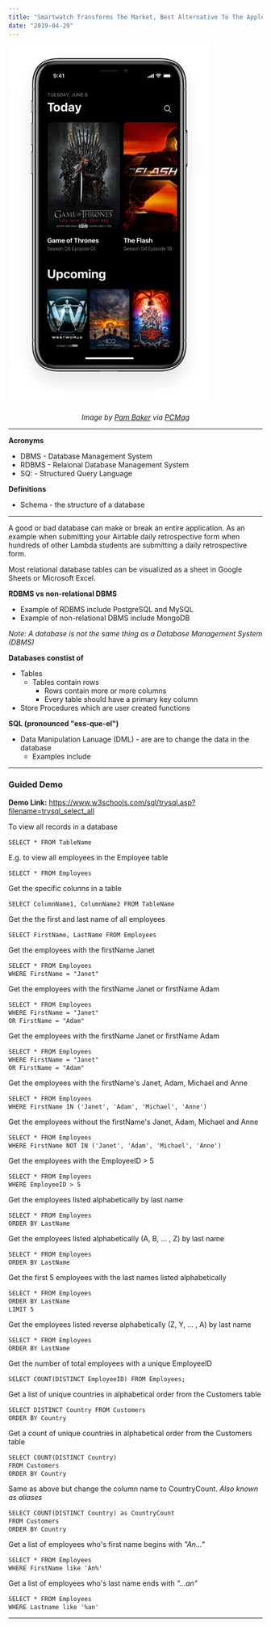 ```yaml
---
title: "Smartwatch Transforms The Market, Best Alternative To The Apple Watch"
date: "2019-04-29"
---
```


![Introduction to Relational Databases and SQL Stock Photo](../images/iphone-x-mockup.png)

<center>

*Image by [Pam Baker](https://www.pcmag.com/author-bio/pam-baker "Pam Baker") via [PCMag](https://www.pcmag.com/article/362836/google-simplifies-machine-learning-with-sql "PCMag")*

</center>

___  

__Acronyms__
- DBMS - Database Management System
- RDBMS - Relaional Database Management System
- SQ: -  Structured Query Language

__Definitions__
- Schema - the structure of a database
  
___

A good or bad database can make or break an entire application. As an example when submitting your Airtable daily retrospective form when hundreds of other Lambda students are submitting a daily retrospective form.

Most relational database tables can be visualized as a sheet in Google Sheets or Microsoft Excel. 

__RDBMS vs non-relational DBMS__
- Example of RDBMS include PostgreSQL and MySQL
- Example of non-relational DBMS include MongoDB

*Note: A database is not the same thing as a Database Management System (DBMS)*

__Databases constist of__

- Tables 
  - Tables contain rows
    - Rows contain more or more columns
    - Every table should have a primary key column
- Store Procedures which are user created functions

__SQL (pronounced "ess-que-el")__
- Data Manipulation Lanuage (DML) - are are to change the data in the database
  - Examples include

___

### Guided Demo
__Demo Link:__ <https://www.w3schools.com/sql/trysql.asp?filename=trysql_select_all>


To view all records in a database
```
SELECT * FROM TableName
```

E.g. to view all employees in the Employee table
```
SELECT * FROM Employees
```

Get the specific colunns in a table
```
SELECT ColumnName1, ColumnName2 FROM TableName
```

Get the the first and last name of all employees
```
SELECT FirstName, LastName FROM Employees
```

Get the employees with the firstName Janet
```
SELECT * FROM Employees
WHERE FirstName = "Janet"
```

Get the employees with the firstName Janet or firstName Adam
```
SELECT * FROM Employees
WHERE FirstName = "Janet" 
OR FirstName = "Adam"
```

Get the employees with the firstName Janet or firstName Adam
```
SELECT * FROM Employees
WHERE FirstName = "Janet" 
OR FirstName = "Adam"
```

Get the employees with the firstName's Janet, Adam, Michael and Anne
```
SELECT * FROM Employees
WHERE FirstName IN ('Janet', 'Adam', 'Michael', 'Anne')
```

Get the employees without the firstName's Janet, Adam, Michael and Anne
```
SELECT * FROM Employees
WHERE FirstName NOT IN ('Janet', 'Adam', 'Michael', 'Anne')
```

Get the employees with the EmployeeID > 5
```
SELECT * FROM Employees
WHERE EmployeeID > 5 
```

Get the employees listed alphabetically by last name
```
SELECT * FROM Employees
ORDER BY LastName
```

Get the employees listed alphabetically (A, B, ... , Z) by last name
```
SELECT * FROM Employees
ORDER BY LastName
```


Get the first 5 employees with the last names listed alphabetically
```
SELECT * FROM Employees
ORDER BY LastName
LIMIT 5
```

Get the employees listed reverse alphabetically (Z, Y, ... , A) by last name
```
SELECT * FROM Employees
ORDER BY LastName
```

Get the number of total employees with a unique EmployeeID
```
SELECT COUNT(DISTINCT EmployeeID) FROM Employees;
```

Get a list of unique countries in alphabetical order from the Customers table
```
SELECT DISTINCT Country FROM Customers
ORDER BY Country
```

Get a count of unique countries in alphabetical order from the Customers table
```
SELECT COUNT(DISTINCT Country) 
FROM Customers
ORDER BY Country
```

Same as above but change the column name to CountryCount. *Also known as aliases*
```
SELECT COUNT(DISTINCT Country) as CountryCount 
FROM Customers
ORDER BY Country
```

Get a list of employees who's first name begins with *"An..."*
```
SELECT * FROM Employees
WHERE FirstName like 'An%'
```

Get a list of employees who's last name ends with *"...an"*
```
SELECT * FROM Employees
WHERE Lastname like '%an'
```
___